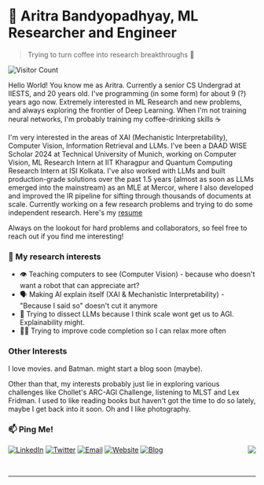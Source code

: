 # 🔬 Aritra Bandyopadhyay, ML Researcher and Engineer
> Trying to turn coffee into research breakthroughs 🔬

![Visitor Count](https://komarev.com/ghpvc/?username=Techie5879)

Hello World! You know me as Aritra. Currently a senior CS Undergrad at IIESTS, and 20 years old. I've programming (in some form) for about 9 (?) years ago now. Extremely interested in ML Research and new problems, and always exploring the frontier of Deep Learning. When I'm not training neural networks, I'm probably training my coffee-drinking skills ☕

I'm very interested in the areas of XAI (Mechanistic Interpretability), Computer Vision, Information Retrieval and LLMs. I've been a DAAD WISE Scholar 2024 at Technical University of Munich, working on Computer Vision, ML Research Intern at IIT Kharagpur and Quantum Computing Research Intern at ISI Kolkata. I've also worked with LLMs and built production-grade solutions over the past 1.5 years (almost as soon as LLMs emerged into the mainstream) as an MLE at Mercor, where I also developed and improved the IR pipeline for sifting through thousands of documents at scale. Currently working on a few research problems and trying to do some independent research. Here's my [resume](coming_soon)

Always on the lookout for hard problems and collaborators, so feel free to reach out if you find me interesting!


### 🔬 My research interests
- 👁️ Teaching computers to see (Computer Vision) - because who doesn't want a robot that can appreciate art?
- 🗣️ Making AI explain itself (XAI & Mechanistic Interpretability) - "Because I said so" doesn't cut it anymore
- 🦜 Trying to dissect LLMs because I think scale wont get us to AGI. Explainability might.
- 👩‍💻 Trying to improve code completion so I can relax more often

### Other Interests
I love movies. and Batman. might start a blog soon (maybe). 

Other than that, my interests probably just lie in exploring various challenges like Chollet's ARC-AGI Challenge, listening to MLST and Lex Fridman. I used to like reading books but haven't got the time to do so lately, maybe I get back into it soon. Oh and I like photography.


### 📫 Ping Me!
<a href="https://www.linkedin.com/in/aritraban/" target="_blank"><img src="https://img.shields.io/badge/LinkedIn-%230077B5.svg?&style=flat-square&logo=linkedin&logoColor=white" alt="LinkedIn"></a>
<a href="https://x.com/aritraban7" target="_blank"><img src="https://img.shields.io/badge/Twitter-%231DA1F2.svg?&style=flat-square&logo=twitter&logoColor=white" alt="Twitter"></a>
<a href="mailto:aritraxban@gmail.com"><img src="https://img.shields.io/badge/Email-D14836?style=flat-square&logo=gmail&logoColor=white" alt="Email"></a>
<a href="https://placeholder.com" target="_blank"><img src="https://img.shields.io/badge/Website-4285F4?style=flat-square&logo=google-chrome&logoColor=white" alt="Website"></a>
<a href="https://placeholder.com" target="_blank"><img src="https://img.shields.io/badge/Blog-FF5722?style=flat-square&logo=blogger&logoColor=white" alt="Blog"></a>
<img align="right" src="https://github-readme-stats.vercel.app/api/top-langs/?username=Techie5879&layout=compact&theme=radical" />

<br clear="both">

---
